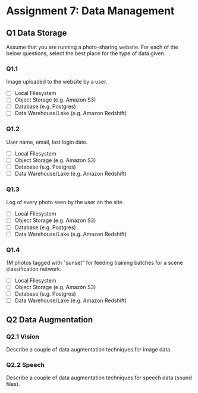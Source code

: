 # Assignment 7: Data Management

## Q1 Data Storage
Assume that you are running a photo-sharing website. For each of the below questions, select the best place for the type of data given.

### Q1.1

Image uploaded to the website by a user.

* [ ] Local Filesystem
* [ ] Object Storage (e.g. Amazon S3)
* [ ] Database (e.g. Postgres)
* [ ] Data Warehouse/Lake (e.g. Amazon Redshift)

### Q1.2

User name, email, last login date.

* [ ] Local Filesystem
* [ ] Object Storage (e.g. Amazon S3)
* [ ] Database (e.g. Postgres)
* [ ] Data Warehouse/Lake (e.g. Amazon Redshift)

### Q1.3

Log of every photo seen by the user on the site.

* [ ] Local Filesystem
* [ ] Object Storage (e.g. Amazon S3)
* [ ] Database (e.g. Postgres)
* [ ] Data Warehouse/Lake (e.g. Amazon Redshift)

### Q1.4

1M photos tagged with "sunset" for feeding training batches for a scene classification network.

* [ ] Local Filesystem
* [ ] Object Storage (e.g. Amazon S3)
* [ ] Database (e.g. Postgres)
* [ ] Data Warehouse/Lake (e.g. Amazon Redshift)

## Q2 Data Augmentation

### Q2.1 Vision
Describe a couple of data augmentation techniques for image data.

### Q2.2 Speech
Describe a couple of data augmentation techniques for speech data (sound files).
